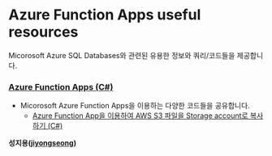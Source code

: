 # Azure Function Apps useful resources

Micorosoft Azure SQL Databases와 관련된 유용한 정보와 쿼리/코드들을 제공합니다.

### [Azure Function Apps (C#)](https://github.com/jiyongseong/AzurePaaSHol/tree/master/azure_function)

  - Micorosoft Azure Function Apps을 이용하는 다양한 코드들을 공유합니다.
    * [Azure Function App을 이용하여 AWS S3 파일을 Storage account로 복사하기 (C#)](https://github.com/jiyongseong/AzurePaaSHol/tree/master/azure_function/copy-awss3-to-azure-storageaccount-using-functionapp)

**성지용([jiyongseong](https://github.com/jiyongseong))**
